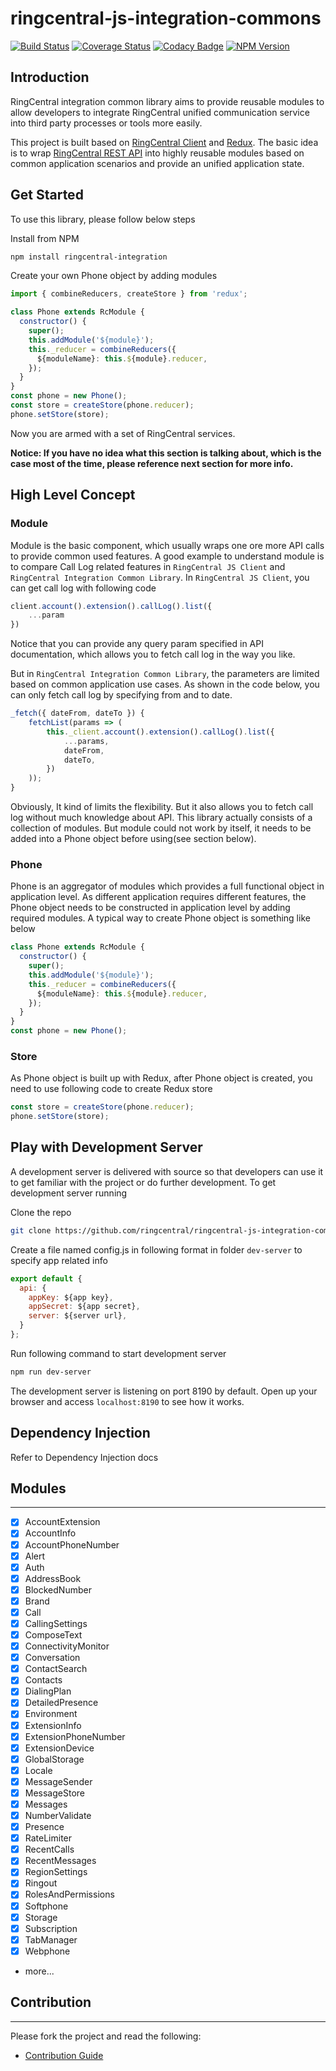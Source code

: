 # ringcentral-js-integration-commons

[![Build Status](https://travis-ci.org/ringcentral/ringcentral-js-integration-commons.svg?branch=master)](https://travis-ci.org/ringcentral/ringcentral-js-integration-commons)
[![Coverage Status](https://coveralls.io/repos/github/ringcentral/ringcentral-js-integration-commons/badge.svg?branch=master)](https://coveralls.io/github/ringcentral/ringcentral-js-integration-commons?branch=master)
[![Codacy Badge](https://api.codacy.com/project/badge/Grade/39f7f85c990b4eeab98702c89cdd31d3)](https://www.codacy.com/app/RingCentral/ringcentral-js-integration-commons?utm_source=github.com&utm_medium=referral&utm_content=ringcentral/ringcentral-js-integration-commons&utm_campaign=badger)
[![NPM Version](https://img.shields.io/npm/v/ringcentral-integration.svg?style=flat-square)](https://www.npmjs.com/package/ringcentral-integration)


## Introduction

RingCentral integration common library aims to provide reusable modules to allow developers to integrate RingCentral unified communication service into third party processes or tools more easily.

This project is built based on [RingCentral Client](https://www.npmjs.com/package/ringcentral-client) and [Redux](https://github.com/reactjs/redux). The basic idea is to wrap [RingCentral REST API](https://developer.ringcentral.com/) into highly reusable modules based on common application scenarios and provide an unified application state.

## Get Started

To use this library, please follow below steps

Install from NPM

```bash
npm install ringcentral-integration
```

Create your own Phone object by adding modules

```javascript
import { combineReducers, createStore } from 'redux';

class Phone extends RcModule {
  constructor() {
    super();
    this.addModule('${module}');
    this._reducer = combineReducers({
      ${moduleName}: this.${module}.reducer,
    });
  }
}
const phone = new Phone();
const store = createStore(phone.reducer);
phone.setStore(store);

```

Now you are armed with a set of RingCentral services.

**Notice: If you have no idea what this section is talking about, which is the case most of the time, please reference next section for more info.**

## High Level Concept

### Module

Module is the basic component, which usually wraps one ore more API calls to provide common used features. A good example to understand module is to compare Call Log related features in `RingCentral JS Client` and `RingCentral Integration Common Library`. In `RingCentral JS Client`, you can get call log with following code

```javascript
client.account().extension().callLog().list({
	...param
})
```

Notice that you can provide any query param specified in API documentation, which allows you to fetch call log in the way you like.

But in `RingCentral Integration Common Library`, the parameters are limited based on common application use cases. As shown in the code below, you can only fetch call log by specifying from and to date.

```javascript
_fetch({ dateFrom, dateTo }) {
	fetchList(params => (
		this._client.account().extension().callLog().list({
			...params,
			dateFrom,
			dateTo,
		})
	));
}
```

Obviously, It kind of limits the flexibility. But it also allows you to fetch call log without much knowledge about API.
This library actually consists of a collection of modules. But module could not work by itself, it needs to be added into a Phone object before using(see section below).

### Phone

Phone is an aggregator of modules which provides a full functional object in application level. As different application requires different features, the Phone object needs to be constructed in application level by adding required modules. A typical way to create Phone object is something like below

```javascript
class Phone extends RcModule {
  constructor() {
    super();
    this.addModule('${module}');
    this._reducer = combineReducers({
      ${moduleName}: this.${module}.reducer,
    });
  }
}
const phone = new Phone();
```

### Store
As Phone object is built up with Redux, after Phone object is created, you need to use following code to create Redux store

```javascript
const store = createStore(phone.reducer);
phone.setStore(store);
```

## Play with Development Server

A development server is delivered with source so that developers can use it to get familiar with the project or do further development. To get development server running

Clone the repo

```bash
git clone https://github.com/ringcentral/ringcentral-js-integration-commons.git
```

Create a file named config.js in following format in folder `dev-server` to specify app related info

```javascript
export default {
  api: {
    appKey: ${app key},
    appSecret: ${app secret},
    server: ${server url},
  }
};
```

Run following command to start development server

```bash
npm run dev-server
```

The development server is listening on port 8190 by default. Open up your browser and access `localhost:8190` to see how it works.

## Dependency Injection
Refer to Dependency Injection docs

## Modules
---

- [x] AccountExtension
- [x] AccountInfo
- [x] AccountPhoneNumber
- [x] Alert
- [x] Auth
- [x] AddressBook
- [x] BlockedNumber
- [x] Brand
- [x] Call
- [x] CallingSettings
- [x] ComposeText
- [x] ConnectivityMonitor
- [x] Conversation
- [x] ContactSearch
- [x] Contacts
- [x] DialingPlan
- [x] DetailedPresence
- [x] Environment
- [x] ExtensionInfo
- [x] ExtensionPhoneNumber
- [x] ExtensionDevice
- [x] GlobalStorage
- [x] Locale
- [x] MessageSender
- [x] MessageStore
- [x] Messages
- [x] NumberValidate
- [x] Presence
- [x] RateLimiter
- [x] RecentCalls
- [x] RecentMessages
- [x] RegionSettings
- [x] Ringout
- [x] RolesAndPermissions
- [x] Softphone
- [x] Storage
- [x] Subscription
- [x] TabManager
- [x] Webphone
- more...

## Contribution
---

Please fork the project and read the following:

- [Contribution Guide](docs/contribute.md)

